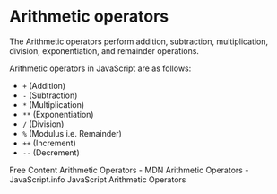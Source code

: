# Arithmetic operators

The Arithmetic operators perform addition, subtraction, multiplication, division, exponentiation, and remainder operations.

Arithmetic operators in JavaScript are as follows:
- `+` (Addition)
- `-` (Subtraction)
- `*` (Multiplication)
- `**` (Exponentiation)
- `/` (Division)
- `%` (Modulus i.e. Remainder)
- `++` (Increment)
- `--` (Decrement)

<ResourceGroupTitle>Free Content</ResourceGroupTitle>
<BadgeLink colorScheme='yellow' badgeText='Read' href='https://developer.mozilla.org/en-US/docs/Web/JavaScript/Reference/Operators#arithmetic_operators'>Arithmetic Operators - MDN</BadgeLink>
<BadgeLink colorScheme='yellow' badgeText='Read' href='https://javascript.info/operators#maths'>Arithmetic Operators - JavaScript.info</BadgeLink>
<BadgeLink colorScheme='yellow' badgeText='Read' href='https://www.w3schools.com/js/js_arithmetic.asp'>JavaScript Arithmetic Operators</BadgeLink>
